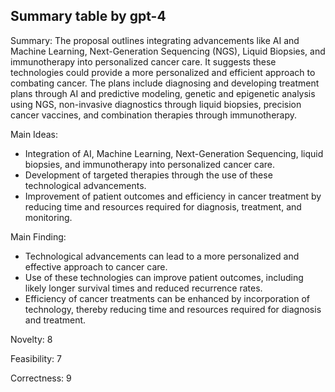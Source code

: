 ## Summary table by gpt-4
Summary: 
The proposal outlines integrating advancements like AI and Machine Learning, Next-Generation Sequencing (NGS), Liquid Biopsies, and immunotherapy into personalized cancer care. It suggests these technologies could provide a more personalized and efficient approach to combating cancer. The plans include diagnosing and developing treatment plans through AI and predictive modeling, genetic and epigenetic analysis using NGS, non-invasive diagnostics through liquid biopsies, precision cancer vaccines, and combination therapies through immunotherapy.

Main Ideas:
- Integration of AI, Machine Learning, Next-Generation Sequencing, liquid biopsies, and immunotherapy into personalized cancer care.
- Development of targeted therapies through the use of these technological advancements.
- Improvement of patient outcomes and efficiency in cancer treatment by reducing time and resources required for diagnosis, treatment, and monitoring.

Main Finding:
- Technological advancements can lead to a more personalized and effective approach to cancer care.
- Use of these technologies can improve patient outcomes, including likely longer survival times and reduced recurrence rates.
- Efficiency of cancer treatments can be enhanced by incorporation of technology, thereby reducing time and resources required for diagnosis and treatment.

Novelty: 8

Feasibility: 7

Correctness: 9
